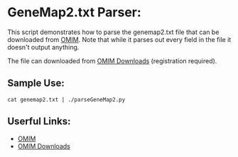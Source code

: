 GeneMap2.txt Parser:
====================

This script demonstrates how to parse the genemap2.txt file that can be downloaded from
[OMIM](https://omim.org/). Note that while it parses out every field in the file it 
doesn't output anything.

The file can downloaded from [OMIM Downloads](https://omim.org/downloads)
(registration required).

Sample Use:
-----------

`cat genemap2.txt | ./parseGeneMap2.py`

Userful Links:
--------------

- [OMIM](https://omim.org/)
- [OMIM Downloads](https://omim.org/downloads)
